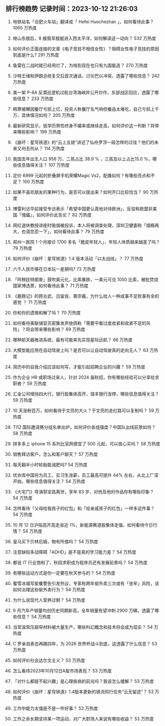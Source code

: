 
## 排行榜趋势 记录时间：2023-10-12 21:26:03
  
  1. 地铁站名「合肥火车站」翻译成「 Hefei Huochezhan 」，如何看待此事？ 1065 万热度
    
  2. 继山东舰后，8 艘我军舰艇进入西太平洋，如何解读这一动向？ 532 万热度
    
  3. 如何评价正面连接的文章《电子竞技不相信女性》？阻碍女性电子竞技的原因到底是什么? 291 万热度
    
  4. 鱼雷在二战时就已经用烂了，为啥到现在也只有九国能造？ 270 万热度
    
  5. 沙特王储和伊朗总统复交后首次通话，讨论巴以冲突，透露了哪些信息？ 242 万热度
    
  6. 美一架 P-8A 反潜巡逻机过航台湾海峡并公开炒作，东部战区回应，透露了哪些信息？ 233 万热度
    
  7. 韩寒被曝因餐厅亏损上亿，投资人称餐厅名气响但餐品太难吃，自己亏损上千万，具体情况如何？ 205 万热度
    
  8. 最新研究显示，低学历男性终身不婚率或继续走高，如何评价这一判断？将带来哪些影响？ 199 万热度
    
  9. 《崩坏：星穹铁道》的“云上五骁”讲述了仙舟罗浮一段怎样的过往？他们的未来又何去何从？ 114 万热度
    
  10. 我国去年出生人口 956 万，二孩占比 38.9 % ，三孩及以上占比15.0 %，哪些信息值得关注？ 107 万热度
    
  11. 定价 6999 元起的折叠屏手机荣耀Magic Vs2，配置如何？有哪些亮点和不足？ 100 万热度
    
  12. 如果不喜欢朋友的某种行为，是否可以提出来？如何开口比较恰当？ 90 万热度
    
  13. 博雷利访华前接受专访表示「希望中国更认真地对待欧洲」，反驳称欧盟非美国「傀儡」，如何评价此言论？ 82 万热度
    
  14. 网红退休教授讲座时吸烟被投诉，本人将被调查处理，深圳卫健委称「烟瘾再大，也请您忍一下」，如何看待此事？ 79 万热度
    
  15. 郑州一医院 1 个月接诊 1700 多名「脆皮年轻人」，年轻人体质越来越差了吗？ 79 万热度
    
  16. 如何评价《崩坏：星穹铁道》1.4 版本活动「以太战线」？ 77 万热度
    
  17. 六千人民币够在日本玩一星期吗? 73 万热度
    
  18. 「阿根廷特朗普」鼓吹美元化，比索暴跌，一美元可兑 1050 比索，被批焚烧国家博选票，如何看待此事？ 71 万热度
    
  19. 《鹿鼎记》的顾炎武、吕留良、黄宗羲，为什么给人一种成事不足败事有余的感觉 ？ 71 万热度
    
  20. 你和你的遗憾和解了吗？ 70 万热度
    
  21. 如何看待美联储官员密集发声放鸽称「需要平衡过度收紧和收紧不足的风险」？将会带来哪些影响？ 69 万热度
    
  22. 哪种航天器推进系统，最有可能率先实现星际远航？ 66 万热度
    
  23. 大模型能应用在自动驾驶上吗？是否可以让自动驾驶真的走向无人？ 63 万热度
    
  24. 简历中的自我介绍应该如何写，才能引起招聘企业的兴趣？ 59 万热度
    
  25. 作为企业 HR 或职场过来人，针对 2024 届秋招，你有哪些经验可以分享给求职者？ 59 万热度
    
  26. 汇金公司增持四大行，银行股集体高开，瑞丰银行涨停，哪些信息值得关注？ 59 万热度
    
  27. 10 天涨粉百万，如何看待于文亮的大火？于文亮的走红路可以复制吗？ 59 万热度
    
  28. TI12 国际邀请赛分组名单出炉，如何评价各组强度？中国队出线前景如何？ 58 万热度
    
  29. 拼多多上 iphone 15 系列比官网便宜了 500 元起，可以放心买吗？ 58 万热度
    
  30. 销售拜访客户，怎么和客户聊天？ 57 万热度
    
  31. 每天翻半小时轮胎能减肥吗? 54 万热度
    
  32. 优衣库中国将为员工、实习生涨薪，员工最高可提升 44% 左右，从北上广深开始，哪些信息值得关注？ 54 万热度
    
  33. 《大宅门》导演郭宝昌离世，享年 83 岁，对他及他的作品你有哪些印象？ 54 万热度
    
  34. 怎样看待「父母给我孩子的红包」和「给亲戚孩子的红包」一样多这件事？ 54 万热度
    
  35. 10 月 12 日沪指高开高走涨近 1%，新能源赛道股集体走强，如何看待今日行情？ 54 万热度
    
  36. 皇马买下贝林厄姆，物有所值吗？ 54 万热度
    
  37. 注意缺陷多动障碍「ADHD」是不是真的学习能力差？ 54 万热度
    
  38. 都说 IT 行业饱和了，秋招求职成为程序员还有发展前景吗？ 54 万热度
    
  39. 有哪些运动方式是你一定要在秋天参与的？ 54 万热度
    
  40. 蜜雪冰城写偷餐警告引发热议，专家称两年偷外卖三次或有「坐牢」风险，该如何治理这些偷外卖行为？ 54 万热度
    
  41. 为什么说现代人营养过剩？ 54 万热度
    
  42. 9 月汽车产销量均创历史同期新高，全年销量有望冲刺 2900 万辆，透露了哪些信息？ 54 万热度
    
  43. 当常温常压超导材料被大量生产，哪些科幻概念和技术将会成为现实？ 54 万热度
    
  44. C 罗亲自表态再踢四年，为 2026 世界杯战斗到底，这透露了什么信息？ 53 万热度
    
  45. 如何评价社会达尔文主义？ 53 万热度
    
  46. 怎么看待2023年10月12日A股市场表现？ 53 万热度
    
  47. 「对什么都提不起兴趣」是心理疾病的前兆吗？我该怎么缓解？ 53 万热度
    
  48. 如何评价《崩坏：星穹铁道》1.4版本更新的镜流同行任务“云无留迹”？ 53 万热度
    
  49. 工作中能力太强是不是一件好事？ 53 万热度
    
  50. 工作之余长期坚持某一项运动，对广大职场人来说有哪些收益？ 53 万热度
    